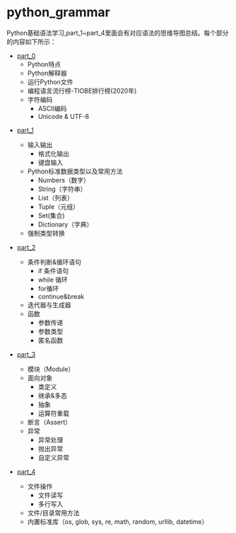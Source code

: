 # python_grammar
Python基础语法学习,part_1~part_4里面会有对应语法的思维导图总结。每个部分的内容如下所示：<br>
+ [part_0](https://github.com/whyAndBetter/python_grammar/blob/main/part_0/python_grammar_00.ipynb "part_0")
    - Python特点
    - Python解释器
    - 运行Python文件
    - 编程语言流行榜-TIOBE排行榜(2020年)
    - 字符编码
        - ASCII编码
        - Unicode & UTF-8
* [part_1](https://github.com/whyAndBetter/python_grammar/blob/main/part_1/python_grammar_01.ipynb "part_1")
    - 输入输出
        - 格式化输出
        - 键盘输入
    - Python标准数据类型以及常用方法
        - Numbers（数字） 
        - String（字符串） 
        - List（列表） 
        - Tuple（元组） 
        - Set(集合) 
        - Dictionary（字典）
    - 强制类型转换

* [part_2](https://github.com/whyAndBetter/python_grammar/blob/main/part_2/python_grammar_02.ipynb "part_2")
    - 条件判断&循环语句
        - if 条件语句
        - while 循环
        - for循环
        - continue&break
    - 迭代器与生成器
    - 函数
        - 参数传递
        - 参数类型
        - 匿名函数

* [part_3](https://github.com/whyAndBetter/python_grammar/blob/main/part_3/python_grammar_03.ipynb "part_3")
    - 模块（Module）
    - 面向对象
        - 类定义
        - 继承&多态
        - 抽象
        - 运算符重载
    - 断言（Assert）
    - 异常
        - 异常处理
        - 抛出异常
        - 自定义异常
        
* [part_4](https://github.com/whyAndBetter/python_grammar/blob/main/part_4/python_grammar_04.ipynb "part_4")
    - 文件操作
        - 文件读写
        - 多行写入
    - 文件/目录常用方法
    - 内置标准库（os, glob, sys, re, math, random, urllib, datetime）
